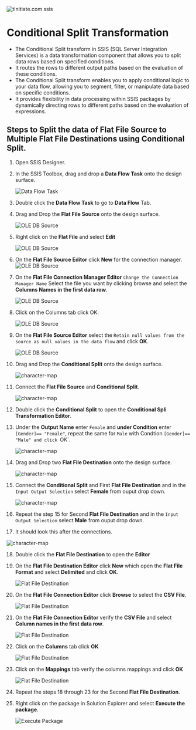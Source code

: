  ![tinitiate.com ssis](/images/tiniaitessis.png)
 
# Conditional Split Transformation
* The Conditional Split transform in SSIS (SQL Server Integration Services) is a data transformation component that allows you to split data rows based on specified conditions. 
* It routes the rows to different output paths based on the evaluation of these conditions.
* The Conditional Split transform enables you to apply conditional logic to your data flow, allowing you to segment, filter, or manipulate data based on specific conditions.
* It provides flexibility in data processing within SSIS packages by dynamically directing rows to different paths based on the evaluation of expressions.

## Steps to Split the data of Flat File Source to Multiple Flat File Destinations using **Conditional Split**.
1.  Open SSIS Designer.
2.  In the SSIS Toolbox, drag and drop a **Data Flow Task** onto the design surface.

     ![Data Flow Task](/images/Data_Flow.png)
     
3.  Double click the **Data Flow Task** to go to **Data Flow** Tab.
4.  Drag and Drop the **Flat File Source** onto the design surface.

    ![OLE DB Source](/images/conditional_split/image-2.png) 
    
    
5.  Right click on the **Flat File** and select **Edit**

    ![OLE DB Source](/images/conditional_split/image-3.png) 
    
6.  On the **Flat File Source Editor** click **New** for the connection manager.
    ![OLE DB Source](/images/conditional_split/image-4.png) 
7.  On the **Flat File Connection Manager Editor** `Change the Connection Manager Name` Select the file you want by clicking browse and select the **Columns Names in the first data row**.

    ![OLE DB Source](/images/conditional_split/image-5.png)
    
8.  Click on the Columns tab click OK.

    ![OLE DB Source](/images/conditional_split/image-6.png)  
    
9.  On the **Flat File Source Editor** select the `Retain null values from the source as null values in the data flow` and click **OK**.

    ![OLE DB Source](/images/conditional_split/image-7.png)  
    
10. Drag and Drop the **Conditional Split** onto the design surface.

    ![character-map](/images/conditional_split/image-8.png) 
    
11. Connect the **Flat File Source** and **Conditional Split**.

    ![character-map](/images/conditional_split/image-9.png) 
    
12. Double click the **Conditional Split** to open the **Conditional Spli Transformation Editor**.

13. Under the **Output Name** enter `Female` and **under Condition** enter `[Gender]== "Female"`, repeat the same for `Male` with Condtion `[Gender]== "Male" and click `OK`.

    ![character-map](/images/conditional_split/image-10.png) 
    
14. Drag and Drop two **Flat File Destination** onto the design surface.

    ![character-map](/images/conditional_split/image-11.png) 
    
15. Connect the **Conditional Split** and First **Flat File Destination** and in the `Input Output Selection` select **Female** from ouput drop down.

    ![character-map](/images/conditional_split/image-12.png) 
    
16. Repeat the step 15 for Second **Flat File Destination** and in the `Input Output Selection` select **Male** from ouput drop down.
17. It should look this after the connections.
    
   ![character-map](/images/conditional_split/image-13.png) 
 
18. Double click the **Flat File Destination** to open the **Editor**
19. On the **Flat File Destination Editor** click **New** which open the **Flat File Format** and select **Delimited** and click **OK**.

    ![Flat File Destination](/images/conditional_split/image-14.png) 
    
20. On the **Flat File Connection Editor** click **Browse** to select the **CSV File**.

    ![Flat File Destination](/images/conditional_split/image-15.png) 
    
21. On the **Flat File Connection Editor** verify the **CSV File** and select **Column names in the first data row**.

    ![Flat File Destination](/images/conditional_split/image-16.png) 
    
22. Click on the **Columns** tab click **OK**

    ![Flat File Destination](/images/conditional_split/image-17.png) 
    
23. Click on the **Mappings** tab verify the columns mappings and click **OK**

    ![Flat File Destination](/images/conditional_split/image-18.png) 

24. Repeat the steps 18 through 23 for the Second **Flat File Destination**.
25. Right click on the package in Solution Explorer and select **Execute the package**.

    ![Execute Package](/images/conditional_split/image-19.png) 
